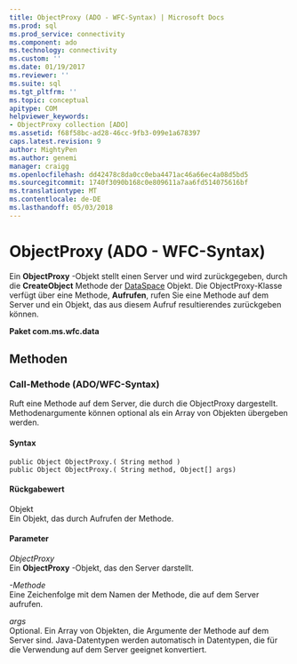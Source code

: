 ```yaml
---
title: ObjectProxy (ADO - WFC-Syntax) | Microsoft Docs
ms.prod: sql
ms.prod_service: connectivity
ms.component: ado
ms.technology: connectivity
ms.custom: ''
ms.date: 01/19/2017
ms.reviewer: ''
ms.suite: sql
ms.tgt_pltfrm: ''
ms.topic: conceptual
apitype: COM
helpviewer_keywords:
- ObjectProxy collection [ADO]
ms.assetid: f68f58bc-ad28-46cc-9fb3-099e1a678397
caps.latest.revision: 9
author: MightyPen
ms.author: genemi
manager: craigg
ms.openlocfilehash: dd42478c8da0cc0eba4471ac46a66ec4a08d5bd5
ms.sourcegitcommit: 1740f3090b168c0e809611a7aa6fd514075616bf
ms.translationtype: MT
ms.contentlocale: de-DE
ms.lasthandoff: 05/03/2018
---
```

# <a name="objectproxy-ado---wfc-syntax"></a>ObjectProxy (ADO - WFC-Syntax)
Ein **ObjectProxy** -Objekt stellt einen Server und wird zurückgegeben, durch die **CreateObject** Methode der [DataSpace](../../../ado/reference/rds-api/dataspace-object-rds.md) Objekt. Die ObjectProxy-Klasse verfügt über eine Methode, **Aufrufen**, rufen Sie eine Methode auf dem Server und ein Objekt, das aus diesem Aufruf resultierendes zurückgeben können.  
  
 **Paket com.ms.wfc.data**  
  
## <a name="methods"></a>Methoden  
  
### <a name="call-method-adowfc-syntax"></a>Call-Methode (ADO/WFC-Syntax)  
 Ruft eine Methode auf dem Server, die durch die ObjectProxy dargestellt. Methodenargumente können optional als ein Array von Objekten übergeben werden.  
  
#### <a name="syntax"></a>Syntax  
  
```  
public Object ObjectProxy.( String method )  
public Object ObjectProxy.( String method, Object[] args)  
```  
  
#### <a name="returns"></a>Rückgabewert  
 Objekt  
 Ein Objekt, das durch Aufrufen der Methode.  
  
#### <a name="parameters"></a>Parameter  
 *ObjectProxy*  
 Ein **ObjectProxy** -Objekt, das den Server darstellt.  
  
 *-Methode*  
 Eine Zeichenfolge mit dem Namen der Methode, die auf dem Server aufrufen.  
  
 *args*  
 Optional. Ein Array von Objekten, die Argumente der Methode auf dem Server sind. Java-Datentypen werden automatisch in Datentypen, die für die Verwendung auf dem Server geeignet konvertiert.
